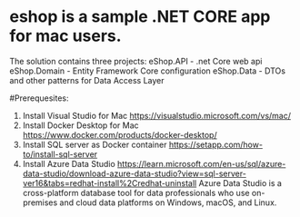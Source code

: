# eshop is a sample .NET CORE app for mac users.
The solution contains three projects:
eShop.API - .net Core web api
eShop.Domain - Entity Framework Core configuration
eShop.Data - DTOs and other patterns for Data Access Layer

#Prerequesites:
1. Install Visual Studio for Mac https://visualstudio.microsoft.com/vs/mac/
2. Install Docker Desktop for Mac https://www.docker.com/products/docker-desktop/
3. Install SQL server as Docker container https://setapp.com/how-to/install-sql-server
4. Install Azure Data Studio https://learn.microsoft.com/en-us/sql/azure-data-studio/download-azure-data-studio?view=sql-server-ver16&tabs=redhat-install%2Credhat-uninstall
Azure Data Studio is a cross-platform database tool for data professionals who use on-premises and cloud data platforms on Windows, macOS, and Linux.


